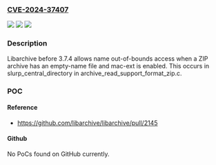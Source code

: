### [CVE-2024-37407](https://cve.mitre.org/cgi-bin/cvename.cgi?name=CVE-2024-37407)
![](https://img.shields.io/static/v1?label=Product&message=n%2Fa&color=blue)
![](https://img.shields.io/static/v1?label=Version&message=n%2Fa&color=blue)
![](https://img.shields.io/static/v1?label=Vulnerability&message=n%2Fa&color=brighgreen)

### Description

Libarchive before 3.7.4 allows name out-of-bounds access when a ZIP archive has an empty-name file and mac-ext is enabled. This occurs in slurp_central_directory in archive_read_support_format_zip.c.

### POC

#### Reference
- https://github.com/libarchive/libarchive/pull/2145

#### Github
No PoCs found on GitHub currently.

